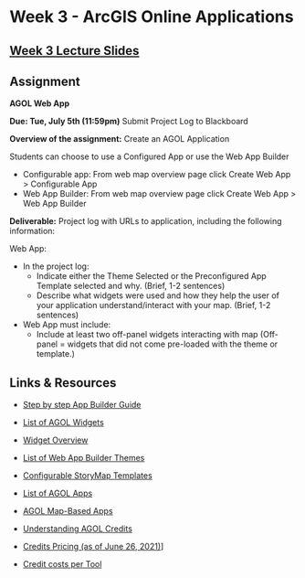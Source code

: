 <!-- .slide: data-background="./Images/header.svg" data-background-repeat="none" data-background-size="40% 40%" data-background-position="center 10%" class="header" -->
# Week 3 - ArcGIS Online Applications


## [**Week 3 Lecture Slides**](https://shelleyhoover.github.io/UPP465/Slides/week3.html)


## Assignment

**AGOL Web App**

**Due: Tue, July 5th (11:59pm)** Submit Project Log to Blackboard

**Overview of the assignment:** Create an AGOL Application

Students can choose to use a Configured App or use the Web App Builder
   - Configurable app: From web map overview page click Create Web App > Configurable App 
   - Web App Builder: From web map overview page click Create Web App > Web App Builder 

**Deliverable:** Project log with URLs to application, including the following information: 

Web App: 
   - In the project log:
     - Indicate either the Theme Selected or the Preconfigured App Template selected and why. (Brief, 1-2 sentences)
     - Describe what widgets were used and how they help the user of your application understand/interact with your map. (Brief, 1-2 sentences)
   - Web App must include: 
     - Include at least two off-panel widgets interacting with map (Off-panel = widgets that did not come pre-loaded with the theme or template.)  


## Links & Resources
- [Step by step App Builder Guide](https://uofi.box.com/s/sfs07iwwic0s7fqf5xza49hbv6qlgxgr)  

- [List of AGOL Widgets](https://doc.arcgis.com/en/web-appbuilder/create-apps/widget-about.htm) 
- [Widget Overview]( https://doc.arcgis.com/en/web-appbuilder/create-apps/widget-overview.htm) 

- [List of Web App Builder Themes]( https://doc.arcgis.com/en/web-appbuilder/create-apps/themes-tab.htm) 
- [Configurable StoryMap Templates](https://guides.library.illinois.edu/c.php?g=742281&p=5324399) 

- [List of AGOL Apps](https://www.esri.com/en-us/arcgis/products/apps-for-everyone/overview) 
- [AGOL Map-Based Apps]( https://doc.arcgis.com/en/arcgis-online/create-maps/create-map-apps.htm) 

- [Understanding AGOL Credits](https://doc.arcgis.com/en/arcgis-online/administer/credits.htm) 
- [Credits Pricing (as of June 26, 2021)]( https://www.esri.com/en-us/arcgis/products/credits/buy?rmedium=www_esri_com_EtoF&rsource=/en-us/store/arcgis-online/arcgis-online-credits)] 
- [Credit costs per Tool]( https://doc.arcgis.com/en/arcgis-online/administer/credits.htm#ESRI_SECTION1_709121D2C7694DCAB9B8592F36F7A5BA) 




